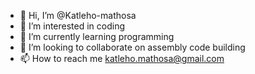 - 👋 Hi, I’m @Katleho-mathosa
- 👀 I’m interested in coding
- 🌱 I’m currently learning programming
- 💞️ I’m looking to collaborate on assembly code building
- 📫 How to reach me katleho.mathosa@gmail.com

<!---
Katleho-mathosa/Katleho-mathosa is a ✨ special ✨ repository because its `README.md` (this file) appears on your GitHub profile.
You can click the Preview link to take a look at your changes.
--->
